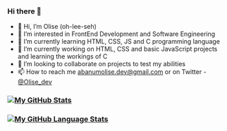 ### Hi there 👋

- 👋 Hi, I’m Olise (oh-lee-seh)
- 👀 I’m interested in FrontEnd Development and Software Engineering
- 🌱 I’m currently learning HTML, CSS, JS and C programming language
- 🔭 I’m currently working on HTML, CSS and basic JavaScript projects and learning the workings of C
- 💞️ I’m looking to collaborate on projects to test my abilities
- 📫 How to reach me abanumolise.dev@gmail.com or on Twitter - [@Olise_dev](https://www.twitter.com/Olise_dev)

### [![My GitHub Stats](https://github-readme-stats.vercel.app/api/?username=Codeyenum&count_private=true&theme=darcula&showicons=true)]()
### [![My GitHub Language Stats](https://github-readme-stats.vercel.app/api/top-langs/?username=Codeyenum&langs_count=5&theme=darcula)]()
